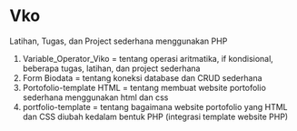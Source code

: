 # Vko
Latihan, Tugas, dan Project sederhana menggunakan PHP
1. Variable_Operator_Viko = tentang operasi aritmatika, if kondisional, beberapa tugas, latihan, dan project sederhana
2. Form Biodata = tentang koneksi database dan CRUD sederhana
3. Portofolio-template HTML = tentang membuat website portofolio sederhana menggunakan html dan css
4. portfolio-template = tentang bagaimana website portofolio yang HTML dan CSS diubah kedalam bentuk PHP (integrasi template website PHP)
